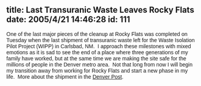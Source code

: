 title: Last Transuranic Waste Leaves Rocky Flats
date: 2005/4/21 14:46:28
id: 111
---
<font face="Arial">One of the last major pieces of the cleanup at Rocky Flats was completed on Tuesday when the last shipment of transuranic waste left for the Waste Isolation Pilot Project (WIPP) in Carlsbad, NM.  I approach these milestones with mixed emotions as it is sad to see the end of a place where three generations of my family have worked, but at the same time we are making the site safe for the millions of people in the Denver metro area.  Not that long from now I will begin my transition away from working for Rocky Flats and start a new phase in my life.  More about the shipment in the [Denver Post](http://www.denverpost.com/Stories/0,1413,36%257E53%257E2823506,00.html).</font>